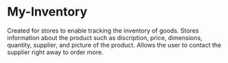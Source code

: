 # My-Inventory
Created for stores to enable tracking the inventory of goods. Stores information about the product such as discription, price, dimensions, quantity, supplier, and picture of the product. Allows the user to contact the supplier right away to order more.
